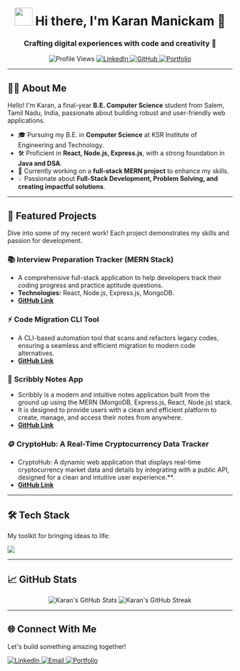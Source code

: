 <h1 align="center">
  <img src="https://raw.githubusercontent.com/ABS-CR7/ABS-CR7/master/assets/Hi.gif" width="40px" /> Hi there, I'm Karan Manickam 👋
</h1>
<h3 align="center">Crafting digital experiences with code and creativity 🚀</h3>

<p align="center">
  <img src="https://komarev.com/ghpvc/?username=KaranUnique&label=Profile%20views&color=0e75b6&style=flat" alt="Profile Views" />
  <a href="https://www.linkedin.com/in/karan2005/" target="_blank">
    <img src="https://img.shields.io/badge/LinkedIn-Connect-blue?style=flat&logo=linkedin&logoColor=white" alt="LinkedIn" />
  </a>
  <a href="https://github.com/KaranUnique" target="_blank">
    <img src="https://img.shields.io/badge/GitHub-Follow-black?style=flat&logo=github&logoColor=white" alt="GitHub" />
  </a>
  <a href="https://karanunix.me/" target="_blank">
    <img src="https://img.shields.io/badge/Portfolio-Visit-5cb85c?style=flat&logo=dribbble&logoColor=white" alt="Portfolio" />
  </a>
</p>

---

## 👨‍💻 About Me

<p align="left">
  Hello! I'm Karan, a final-year <b>B.E. Computer Science</b> student from Salem, Tamil Nadu, India, passionate about building robust and user-friendly web applications.
</p>

- 🎓 Pursuing my B.E. in **Computer Science** at KSR Institute of Engineering and Technology.
- 🛠 Proficient in **React, Node.js, Express.js**, with a strong foundation in **Java and DSA**.
- 🌱 Currently working on a **full-stack MERN project** to enhance my skills.
- 💡 Passionate about **Full-Stack Development, Problem Solving, and creating impactful solutions**.

---

## 🚀 Featured Projects

<p align="left">
  Dive into some of my recent work! Each project demonstrates my skills and passion for development.
</p>

### 📚 **Interview Preparation Tracker (MERN Stack)**
- A comprehensive full-stack application to help developers track their coding progress and practice aptitude questions.
- **Technologies:** React, Node.js, Express.js, MongoDB.
- **[GitHub Link](https://github.com/KaranUnique/Interview-Prep-Tracker)**

### ⚡ **Code Migration CLI Tool**
- A CLI-based automation tool that scans and refactors legacy codes, ensuring a seamless and efficient migration to modern code alternatives.
- **[GitHub Link](https://github.com/KaranUnique/Code-Migration-CLI-Tool)**

### 📝 **Scribbly Notes App**
- Scribbly is a modern and intuitive notes application built from the ground up using the MERN (MongoDB, Express.js, React, Node.js) stack.
- It is designed to provide users with a clean and efficient platform to create, manage, and access their notes from anywhere.
- **[GitHub Link](https://github.com/KaranUnique/MyNotes)**

### 🪙 **CryptoHub: A Real-Time Cryptocurrency Data Tracker**
- CryptoHub: A dynamic web application that displays real-time cryptocurrency market data and details by integrating with a public API, designed for a clean and intuitive user experience.**.
- **[GitHub Link](https://github.com/KaranUnique/CryptoHub)**

---

## 🛠 Tech Stack

My toolkit for bringing ideas to life:

<p align="left">
  <img src="https://skillicons.dev/icons?i=html,css,js,react,tailwind,nodejs,express,mongodb,java,python,git,github,vscode" />
</p>

---

## 📈 GitHub Stats

<p align="center">
  <img src="https://github-readme-stats.vercel.app/api?username=KaranUnique&show_icons=true&theme=radical&hide_border=true" alt="Karan's GitHub Stats" />
  <img src="https://github-readme-streak-stats.herokuapp.com/?user=KaranUnique&theme=radical&hide_border=true" alt="Karan's GitHub Streak" />
</p>

---

## 🌐 Connect With Me

<p align="left">
  Let's build something amazing together!
</p>

<p align="left">
  <a href="https://www.linkedin.com/in/karan2005/" target="_blank">
    <img src="https://img.shields.io/badge/LinkedIn-Connect-blue?style=for-the-badge&logo=linkedin&logoColor=white" alt="LinkedIn" />
  </a>
  <a href="mailto:karanmanickam.dev@gmail.com" target="_blank">
    <img src="https://img.shields.io/badge/Email-Contact%20Me-red?style=for-the-badge&logo=gmail&logoColor=white" alt="Email" />
  </a>
  <a href="https://karanunix.me/" target="_blank">
    <img src="https://img.shields.io/badge/Portfolio-Visit%20My%20Work-5cb85c?style=for-the-badge&logo=dribbble&logoColor=white" alt="Portfolio" />
  </a>
</p>
